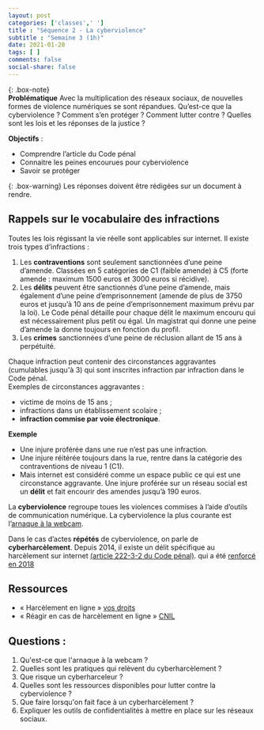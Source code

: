 ```yaml
---
layout: post 
categories: ['classes',' ']
title : "Séquence 2 - La cyberviolence" 
subtitle : "Semaine 3 (1h)"
date: 2021-01-20
tags: [ ] 
comments: false
social-share: false
---
```


{: .box-note}  
**Problématique**  Avec la multiplication des réseaux sociaux, de nouvelles formes de violence numériques se sont répandues.
Qu’est-ce que la cyberviolence ? Comment s’en protéger ? Comment lutter contre ? Quelles sont les lois et les réponses de la justice ?

**Objectifs** : 
- Comprendre l’article du Code pénal
- Connaitre les peines encourues pour cyberviolence
- Savoir se protéger  

{: .box-warning}
Les réponses doivent être rédigées sur un document à rendre.  

## Rappels sur le vocabulaire des infractions
Toutes les lois régissant la vie réelle sont applicables sur internet.  Il existe trois types d’infractions : 
1. Les **contraventions** sont seulement sanctionnées d’une peine d’amende. Classées en 5 catégories de C1 (faible amende) à C5 (forte amende : maximum 1500 euros et 3000 euros si récidive).
1. Les **délits** peuvent être sanctionnés d’une peine d’amende, mais également d’une peine d’emprisonnement (amende de plus de 3750 euros et jusqu’à 10 ans de peine d’emprisonnement maximum prévu par la loi). Le Code pénal détaille pour chaque délit le maximum encouru qui est nécessairement plus petit ou égal.
Un magistrat qui donne une peine d’amende la donne toujours en fonction du profil.  
1. Les **crimes** sanctionnées d’une peine de réclusion allant de 15 ans à perpétuité.

Chaque infraction peut contenir des circonstances aggravantes (cumulables jusqu'à 3) qui sont inscrites infraction par infraction dans le Code pénal.  
Exemples de circonstances aggravantes :
- victime de moins de 15 ans ;
- infractions dans un établissement scolaire ;
- **infraction commise par voie électronique**.

**Exemple** 
- Une injure proférée dans une rue n’est pas une infraction. 
- Une injure réitérée toujours dans la rue, rentre dans la catégorie des contraventions de niveau 1 (C1). 
- Mais internet est considéré comme un espace public ce qui est une circonstance aggravante. Une injure proférée sur un réseau social est un **délit** et fait encourir des amendes jusqu’à 190 euros.

 
La **cyberviolence** regroupe toues les violences commises à l’aide d’outils de communication numérique.  La cyberviolence la plus courante est l’[arnaque à la webcam](https://www.police-nationale.interieur.gouv.fr/Actualites/Dossiers/Cybercrime/Arnaque-a-la-webcam). 


Dans le cas d’actes **répétés** de cyberviolence, on parle de **cyberharcèlement**. Depuis 2014, il existe un délit spécifique au harcèlement sur internet [(article 222-3-2 du Code pénal)](https://www.legifrance.gouv.fr/affichCodeArticle.do?idArticle=LEGIARTI000026268205&cidTexte=LEGITEXT000006070719). qui a été [renforcé en 2018](https://www.legifrance.gouv.fr/affichCodeArticle.do;jsessionid=A38CEE7B149F44AD3E45C5FE3BDD8171.tplgfr38s_2?idArticle=LEGIARTI000037289658&cidTexte=LEGITEXT000006070719&dateTexte=20180920&categorieLien=id&oldAction=&nbResultRech=)

## Ressources 
- &laquo; Harcèlement en ligne &raquo; [vos droits](https://www.service-public.fr/particuliers/vosdroits/F32239) 
- &laquo; Réagir en cas de harcèlement en ligne &raquo; [CNIL](https://www.cnil.fr/fr/reagir-en-cas-de-harcelement-en-ligne)


## Questions :  
1. Qu'est-ce que l'arnaque à la webcam ?
1. Quelles sont les pratiques qui relèvent du cyberharcèlement ? 
1. Que risque un cyberharceleur ? 
1. Quelles sont les ressources disponibles pour lutter contre la cyberviolence ?
1. Que faire lorsqu'on fait face à un cyberharcèlement ?
1. Expliquer les outils de confidentialités à mettre en place sur les réseaux sociaux. 


